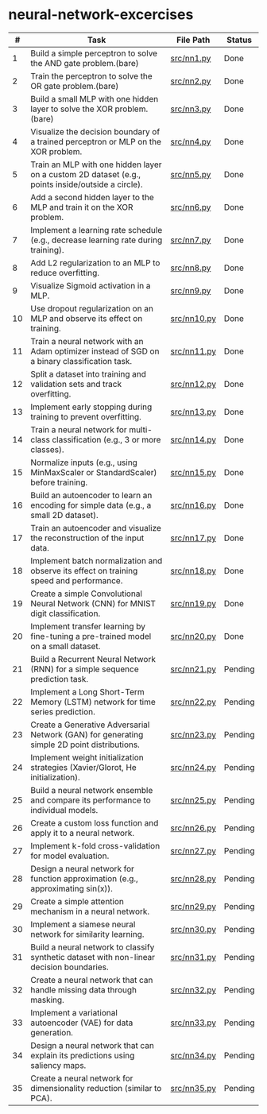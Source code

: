 # neural-network-excercises

| #  | Task                                                                                          | File Path       | Status |
|----|-----------------------------------------------------------------------------------------------|-----------------|--------|
| 1  | Build a simple perceptron to solve the AND gate problem.(bare)                                       | [src/nn1.py](src/nn1.py)    | Done |
| 2  | Train the perceptron to solve the OR gate problem.(bare)                                            | [src/nn2.py](src/nn2.py)    | Done |
| 3  | Build a small MLP with one hidden layer to solve the XOR problem.(bare)                              | [src/nn3.py](src/nn3.py)    | Done |
| 4  | Visualize the decision boundary of a trained perceptron or MLP on the XOR problem.            | [src/nn4.py](src/nn4.py)    | Done |
| 5  | Train an MLP with one hidden layer on a custom 2D dataset (e.g., points inside/outside a circle). | [src/nn5.py](src/nn5.py)    | Done |
| 6  | Add a second hidden layer to the MLP and train it on the XOR problem.                          | [src/nn6.py](src/nn6.py)    | Done |
| 7  | Implement a learning rate schedule (e.g., decrease learning rate during training).            | [src/nn7.py](src/nn7.py)    | Done |
| 8  | Add L2 regularization to an MLP to reduce overfitting.                                         | [src/nn8.py](src/nn8.py)    | Done |
| 9  | Visualize Sigmoid activation in a MLP.                                                         | [src/nn9.py](src/nn9.py)    | Done |
| 10 | Use dropout regularization on an MLP and observe its effect on training.                       | [src/nn10.py](src/nn10.py)  | Done |
| 11 | Train a neural network with an Adam optimizer instead of SGD on a binary classification task. | [src/nn11.py](src/nn11.py)  | Done |
| 12 | Split a dataset into training and validation sets and track overfitting.                      | [src/nn12.py](src/nn12.py)  | Done |
| 13 | Implement early stopping during training to prevent overfitting.                              | [src/nn13.py](src/nn13.py)  | Done |
| 14 | Train a neural network for multi-class classification (e.g., 3 or more classes).              | [src/nn14.py](src/nn14.py)  | Done |
| 15 | Normalize inputs (e.g., using MinMaxScaler or StandardScaler) before training.               | [src/nn15.py](src/nn15.py)  | Done |
| 16 | Build an autoencoder to learn an encoding for simple data (e.g., a small 2D dataset).         | [src/nn16.py](src/nn16.py)  | Done |
| 17 | Train an autoencoder and visualize the reconstruction of the input data.                      | [src/nn17.py](src/nn17.py)  | Done |
| 18 | Implement batch normalization and observe its effect on training speed and performance. | [src/nn18.py](src/nn18.py) | Done |
| 19 | Create a simple Convolutional Neural Network (CNN) for MNIST digit classification. | [src/nn19.py](src/nn19.py) | Done |
| 20 | Implement transfer learning by fine-tuning a pre-trained model on a small dataset. | [src/nn20.py](src/nn20.py) | Done |
| 21 | Build a Recurrent Neural Network (RNN) for a simple sequence prediction task. | [src/nn21.py](src/nn21.py) | Pending |
| 22 | Implement a Long Short-Term Memory (LSTM) network for time series prediction. | [src/nn22.py](src/nn22.py) | Pending |
| 23 | Create a Generative Adversarial Network (GAN) for generating simple 2D point distributions. | [src/nn23.py](src/nn23.py) | Pending |
| 24 | Implement weight initialization strategies (Xavier/Glorot, He initialization). | [src/nn24.py](src/nn24.py) | Pending |
| 25 | Build a neural network ensemble and compare its performance to individual models. | [src/nn25.py](src/nn25.py) | Pending |
| 26 | Create a custom loss function and apply it to a neural network. | [src/nn26.py](src/nn26.py) | Pending |
| 27 | Implement k-fold cross-validation for model evaluation. | [src/nn27.py](src/nn27.py) | Pending |
| 28 | Design a neural network for function approximation (e.g., approximating sin(x)). | [src/nn28.py](src/nn28.py) | Pending |
| 29 | Create a simple attention mechanism in a neural network. | [src/nn29.py](src/nn29.py) | Pending |
| 30 | Implement a siamese neural network for similarity learning. | [src/nn30.py](src/nn30.py) | Pending |
| 31 | Build a neural network to classify synthetic dataset with non-linear decision boundaries. | [src/nn31.py](src/nn31.py) | Pending |
| 32 | Create a neural network that can handle missing data through masking. | [src/nn32.py](src/nn32.py) | Pending |
| 33 | Implement a variational autoencoder (VAE) for data generation. | [src/nn33.py](src/nn33.py) | Pending |
| 34 | Design a neural network that can explain its predictions using saliency maps. | [src/nn34.py](src/nn34.py) | Pending |
| 35 | Create a neural network for dimensionality reduction (similar to PCA). | [src/nn35.py](src/nn35.py) | Pending |

